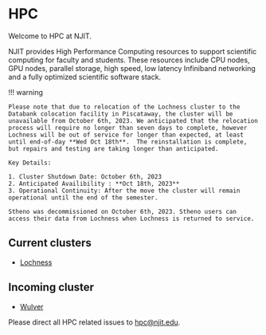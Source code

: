 # HPC

Welcome to HPC at NJIT.

NJIT provides High Performance Computing resources to support scientific computing for faculty and students. These resources include CPU nodes, GPU nodes, parallel storage, high speed, low latency Infiniband networking and a fully optimized scientific software stack.


!!! warning
        
    Please note that due to relocation of the Lochness cluster to the Databank colocation facility in Piscataway, the cluster will be unavailable from October 6th, 2023. We anticipated that the relocation process will require no longer than seven days to complete, however Lochness will be out of service for longer than expected, at least until end-of-day **Wed Oct 18th**.  The reinstallation is complete, but repairs and testing are taking longer than anticipated.

    Key Details:

    1. Cluster Shutdown Date: October 6th, 2023
    2. Anticipated Availibility : **Oct 18th, 2023**
    3. Operational Continuity: After the move the cluster will remain operational until the end of the semester.

    Stheno was decommissioned on October 6th, 2023. Stheno users can access their data from Lochness when Lochness is returned to service.


## Current clusters

* [Lochness](lochness.md)
 

## Incoming cluster

* [Wulver](wulver.md)

Please direct all HPC related issues to [hpc@njit.edu](mailto:hpc@njit.edu).


